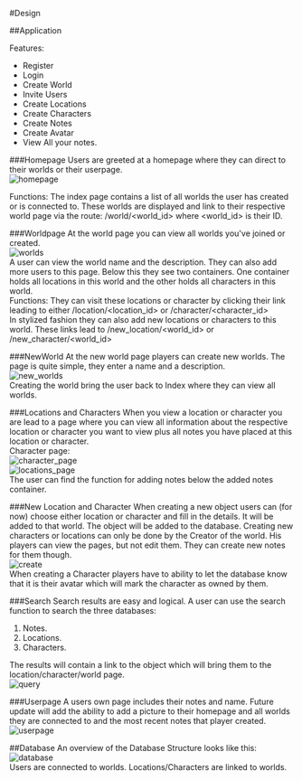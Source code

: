 #Design

##Application

Features:
* Register
* Login
* Create World
* Invite Users
* Create Locations
* Create Characters
* Create Notes
* Create Avatar
* View All your notes.

###Homepage
Users are greeted at a homepage where they can direct to their worlds or their userpage.
<br>
![homepage](doc/index-page.jpg)

Functions:
The index page contains a list of all worlds the user has created or is connected to. 
These worlds are displayed and link to their respective world page via the route: /world/<world_id>
where <world_id> is their ID. 

###Worldpage
At the world page you can view all worlds you've joined or created.
<br>
![worlds](doc/world-page.jpg)
<br>
A user can view the world name and the description. They can also add more users to this page.
Below this they see two containers. One container holds all locations in this world and the other holds all characters in this world.
<br>
Functions: They can visit these locations or character by clicking their link leading to either /location/<location_id> or /character/<character_id>
<br>
In stylized fashion they can also add new locations or characters to this world. These links lead to /new_location/<world_id> or /new_character/<world_id>

###NewWorld
At the new world page players can create new worlds. The page is quite simple, they enter a name and a description.
<br>
![new_worlds](doc/create-new-0world-page.jpg)
<br>
Creating the world bring the user back to Index where they can view all worlds.

###Locations and Characters
When you view a location or character you are lead to a page where you can view all information about the respective location or character you want to view plus all notes you have placed at this location or character.
<br>
Character page:
<br>
![character_page](doc/character-page.jpg)
<br>
![locations_page](doc/location-page.jpg)  
The user can find the function for adding notes below the added notes container.

###New Location and Character
When creating a new object users can (for now) choose either location or character and fill in the details. It will be added to that world.
The object will be added to the database. Creating new characters or locations can only be done by the Creator of the world.
His players can view the pages, but not edit them. They can create new notes for them though. 
<br>
![create](doc/create-new-location-page.jpg)
<br>
When creating a Character players have to ability to let the database know that it is their avatar which will mark the character as owned by them.


###Search
Search results are easy and logical. A user can use the search function to search the three databases: 
1. Notes.
2. Locations.
3. Characters.

The results will contain a link to the object which will bring them to the location/character/world page.
<br>
![query](doc/search-results-page.jpg)

###Userpage
A users own page includes their notes and name. Future update will add the ability to add a picture to their homepage and all worlds they are connected to and the most recent notes that player created.
<br>
![userpage](doc/profile-page.jpg)

##Database
An overview of the Database Structure looks like this:
<br>
![database](doc/database-layout-programmeerproject.jpg)  
Users are connected to worlds. Locations/Characters are linked to worlds.



